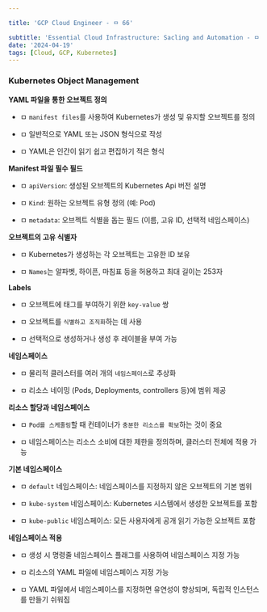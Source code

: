 ```yaml
---

title: 'GCP Cloud Engineer - ㅁ 66'

subtitle: 'Essential Cloud Infrastructure: Sacling and Automation - ㅁ Kubernetes Object Management'
date: '2024-04-19'
tags: [Cloud, GCP, Kubernetes]
---
```


### **Kubernetes Object Management**

**YAML 파일을 통한 오브젝트 정의**

- ㅁ `manifest files`를 사용하여 Kubernetes가 생성 및 유지할 오브젝트를 정의

- ㅁ 일반적으로 YAML 또는 JSON 형식으로 작성

- ㅁ YAML은 인간이 읽기 쉽고 편집하기 적은 형식

**Manifest 파일 필수 필드**

- ㅁ `apiVersion`: 생성된 오브젝트의 Kubernetes Api 버전 설명

- ㅁ `Kind`: 원하는 오브젝트 유형 정의 (예: Pod)

- ㅁ `metadata`: 오브젝트 식별을 돕는 필드 (이름, 고유 ID, 선택적 네임스페이스)

**오브젝트의 고유 식별자**

- ㅁ Kubernetes가 생성하는 각 오브젝트는 고유한 ID 보유

- ㅁ `Names`는 알파벳, 하이픈, 마침표 등을 허용하고 최대 길이는 253자

**Labels**

- ㅁ 오브젝트에 태그를 부여하기 위한 `key-value` 쌍

- ㅁ 오브젝트를 `식별하고 조직화`하는 데 사용

- ㅁ 선택적으로 생성하거나 생성 후 레이블을 부여 가능

**네임스페이스**

- ㅁ 물리적 클러스터를 여러 개의 `네임스페이스`로 추상화

- ㅁ 리소스 네이밍 (Pods, Deployments, controllers 등)에 범위 제공

**리소스 할당과 네임스페이스**

- ㅁ `Pod를 스케줄링`할 때 컨테이너가 `충분한 리소스를 확보`하는 것이 중요

- ㅁ 네임스페이스는 리소스 소비에 대한 제한을 정의하며, 클러스터 전체에 적용 가능

**기본 네임스페이스**

- ㅁ `default` 네임스페이스: 네임스페이스를 지정하지 않은 오브젝트의 기본 범위

- ㅁ `kube-system` 네임스페이스: Kubernetes 시스템에서 생성한 오브젝트를 포함

- ㅁ `kube-public` 네임스페이스: 모든 사용자에게 공개 읽기 가능한 오브젝트 포함

**네임스페이스 적용**

- ㅁ 생성 시 명령줄 네임스페이스 플래그를 사용하여 네임스페이스 지정 가능

- ㅁ 리소스의 YAML 파일에 네임스페이스 지정 가능

- ㅁ YAML 파일에서 네임스페이스를 지정하면 유연성이 향상되며, 독립적 인스턴스를 만들기 쉬워짐